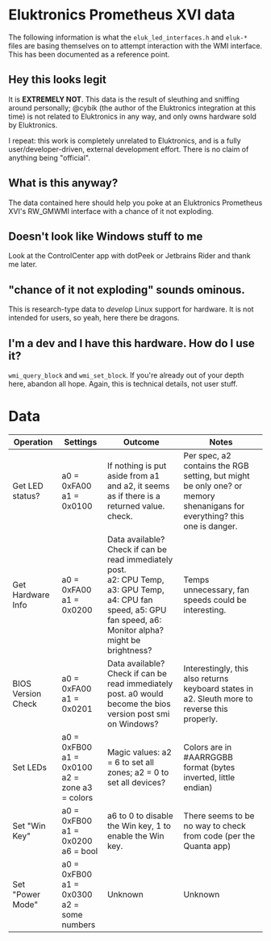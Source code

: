 # Eluktronics Prometheus XVI data

The following information is what the `eluk_led_interfaces.h` and `eluk-*` files are basing themselves on to
attempt interaction with the WMI interface. This has been documented as a reference point.

## Hey this looks legit

It is **EXTREMELY NOT**. This data is the result of sleuthing and sniffing around personally; @cybik (the author of the Eluktronics integration at this time) is not related to Eluktronics in any way,
and only owns hardware sold by Eluktronics.

I repeat: this work is completely unrelated to Eluktronics, and is a fully user/developer-driven, external development effort. There is no claim of anything being "official".

## What is this anyway?

The data contained here should help you poke at an Eluktronics Prometheus XVI's RW_GMWMI interface with a chance of it not exploding.

## Doesn't look like Windows stuff to me

Look at the ControlCenter app with dotPeek or Jetbrains Rider and thank me later.

## "chance of it not exploding" sounds ominous.

This is research-type data to *develop* Linux support for hardware. It is not intended for users, so yeah, here there be dragons.

## I'm a dev and I have this hardware. How do I use it?

`wmi_query_block` and `wmi_set_block`. If you're already out of your depth here, abandon all hope. Again, this is technical details, not user stuff.

# Data

|Operation|Settings|Outcome|Notes|
|--- |--- |--- |--- |
|Get LED status?|a0 = 0xFA00 a1 = 0x0100|If nothing is put aside from a1 and a2, it seems as if there is a returned value. check.|Per spec, a2 contains the RGB setting, but might be only one? or memory shenanigans for everything? this one is danger.|
|Get Hardware Info|a0 = 0xFA00   a1 = 0x0200|Data available? Check if can be read immediately post.<br/>a2: CPU Temp, a3: GPU Temp, a4: CPU fan speed, a5: GPU fan speed, a6: Monitor alpha? might be brightness?|Temps unnecessary, fan speeds could be interesting.|
|BIOS Version Check|a0 = 0xFA00   a1 = 0x0201|Data available? Check if can be read immediately post. a0 would become the bios version post smi on Windows?|Interestingly, this also returns keyboard states in a2. Sleuth more to reverse this properly.|
|Set LEDs|a0 = 0xFB00  a1 = 0x0100<br/>a2 = zone      a3 = colors|Magic values: a2 = 6 to set all zones; a2 = 0 to set all devices?|Colors are in #AARRGGBB format (bytes inverted, little endian)|
|Set "Win Key"|a0 = 0xFB00  a1 = 0x0200<br/>a6 = bool|a6 to 0 to disable the Win key, 1 to enable the Win key.|There seems to be no way to check from code (per the Quanta app)|
|Set "Power Mode"|a0 = 0xFB00    a1 = 0x0300<br/>a2 = some numbers|Unknown|Unknown|
